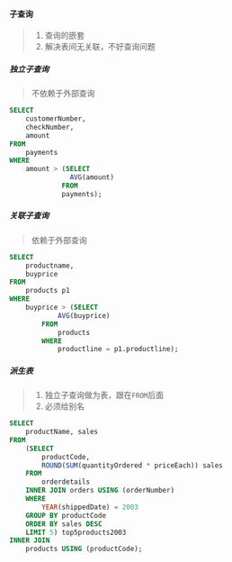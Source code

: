 #### 子查询
> 1. 查询的嵌套
> 2. 解决表间无关联，不好查询问题


##### 独立子查询
> 不依赖于外部查询
```sql
SELECT
    customerNumber,
    checkNumber,
    amount
FROM
    payments
WHERE
    amount > (SELECT
               AVG(amount)
             FROM
             payments);
```


##### 关联子查询
> 依赖于外部查询
```sql
SELECT
    productname,
    buyprice
FROM
    products p1
WHERE
    buyprice > (SELECT
            AVG(buyprice)
        FROM
            products
        WHERE
            productline = p1.productline);
```


##### 派生表
> 1. 独立子查询做为表，跟在`FROM`后面
> 2. 必须给别名
```sql
SELECT
    productName, sales
FROM
    (SELECT
        productCode,
        ROUND(SUM(quantityOrdered * priceEach)) sales
    FROM
        orderdetails
    INNER JOIN orders USING (orderNumber)
    WHERE
        YEAR(shippedDate) = 2003
    GROUP BY productCode
    ORDER BY sales DESC
    LIMIT 5) top5products2003
INNER JOIN
    products USING (productCode);
```